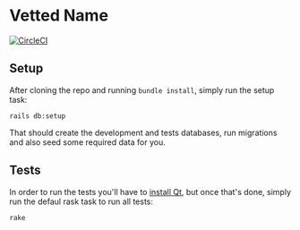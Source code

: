 # Vetted Name

[![CircleCI][status]][circle]

[status]: https://circleci.com/gh/hashrocket/vetted_name/tree/master.svg?style=svg&circle-token=5424a3c33bb6ec328b01e98c65a104866001c858
[circle]: https://circleci.com/gh/hashrocket/vetted_name/tree/master

## Setup

After cloning the repo and running `bundle install`, simply run the setup task:

```
rails db:setup
```

That should create the development and tests databases, run migrations and also
seed some required data for you.

## Tests

In order to run the tests you'll have to [install Qt][qt_install], but once
that's done, simply run the defaul rask task to run all tests:

```
rake
```

[qt_install]: https://github.com/thoughtbot/capybara-webkit/wiki/Installing-Qt-and-compiling-capybara-webkit
